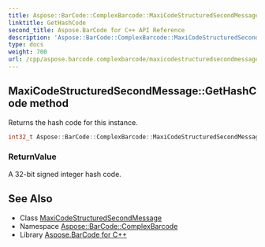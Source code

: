 ```yaml
---
title: Aspose::BarCode::ComplexBarcode::MaxiCodeStructuredSecondMessage::GetHashCode method
linktitle: GetHashCode
second_title: Aspose.BarCode for C++ API Reference
description: 'Aspose::BarCode::ComplexBarcode::MaxiCodeStructuredSecondMessage::GetHashCode method. Returns the hash code for this instance in C++.'
type: docs
weight: 700
url: /cpp/aspose.barcode.complexbarcode/maxicodestructuredsecondmessage/gethashcode/
---
```

## MaxiCodeStructuredSecondMessage::GetHashCode method


Returns the hash code for this instance.

```cpp
int32_t Aspose::BarCode::ComplexBarcode::MaxiCodeStructuredSecondMessage::GetHashCode() const override
```


### ReturnValue

A 32-bit signed integer hash code.

## See Also

* Class [MaxiCodeStructuredSecondMessage](../)
* Namespace [Aspose::BarCode::ComplexBarcode](../../)
* Library [Aspose.BarCode for C++](../../../)
